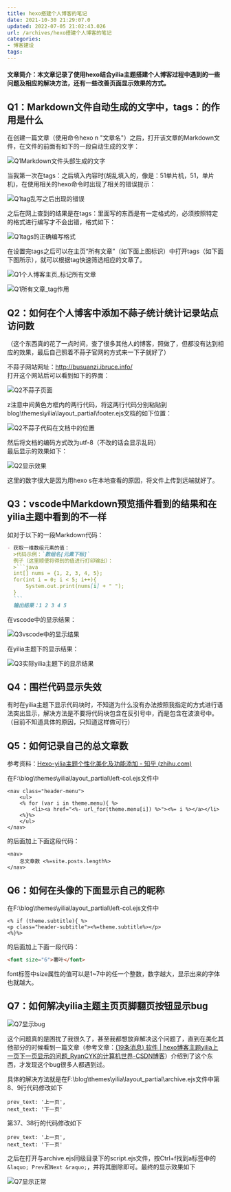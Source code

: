 ```yaml
---
title: hexo搭建个人博客的笔记
date: 2021-10-30 21:29:07.0
updated: 2022-07-05 21:02:43.026
url: /archives/hexo搭建个人博客的笔记
categories: 
- 博客建设
tags: 
---
```



#### 文章简介：本文章记录了使用hexo结合yilia主题搭建个人博客过程中遇到的一些问题及相应的解决方法，还有一些改善页面显示效果的方式。

<!--more-->

## Q1：Markdown文件自动生成的文字中，tags：的作用是什么
在创建一篇文章（使用命令hexo n "文章名"）之后，打开该文章的Markdown文件，在文件的前面有如下的一段自动生成的文字：

![Q1Markdown文件头部生成的文字](http://img.shuyepl.com/202207052055096.png)

当我第一次在tags：之后填入内容时(胡乱填入的，像是：51单片机，51，单片机)，在使用相关的hexo命令时出现了相关的错误提示：

![Q1tag乱写之后出现的错误](http://img.shuyepl.com/202207052055432.png)

之后在网上查到的结果是在tags：里面写的东西是有一定格式的，必须按照特定的格式进行编写才不会出错，格式如下：

![Q1tags的正确编写格式](http://img.shuyepl.com/202207052056324.png)


在设置完tags之后可以在主页“所有文章”（如下面上图标识）中打开tags（如下面下图所示），就可以根据tag快速筛选相应的文章了。

![Q1个人博客主页_标记所有文章](http://img.shuyepl.com/202207052057062.png)

![Q1所有文章_tag作用](http://img.shuyepl.com/202207052057045.png)


## Q2：如何在个人博客中添加不蒜子统计统计记录站点访问数

（这个东西真的花了一点时间，查了很多其他人的博客，照做了，但都没有达到相应的效果，最后自己照着不蒜子官网的方式来一下子就好了）  

不蒜子网站网址：http://busuanzi.ibruce.info/  
打开这个网站后可以看到如下的界面：  

![Q2不蒜子页面](http://img.shuyepl.com/202207052057178.png)

z注意中间黄色方框内的两行代码，将这两行代码分别粘贴到blog\themes\yilia\layout\_partial\footer.ejs文档的如下位置：

![Q2不蒜子代码在文档中的位置](http://img.shuyepl.com/202207052058890.png)

然后将文档的编码方式改为utf-8（不改的话会显示乱码）  
最后显示的效果如下：

![Q2显示效果](http://img.shuyepl.com/202207052058596.png)

这里的数字很大是因为用hexo s在本地查看的原因，将文件上传到远端就好了。

## Q3：vscode中Markdown预览插件看到的结果和在yilia主题中看到的不一样

如对于以下的一段Markdown代码：

~~~markdown
- 获取一维数组元素的值：  
  >代码示例：`数组名[元素下标]`   
  例子（这里顺便将得到的值进行打印输出）：   
  >```java  
  int[] nums = {1, 2, 3, 4, 5};  
  for(int i = 0; i < 5; i++){  
      System.out.print(nums[i] + " ");  
  }  
  ```  
  输出结果：1 2 3 4 5 
~~~

在vscode中的显示结果：

![Q3vscode中的显示结果](http://img.shuyepl.com/202207052058572.png)


在yilia主题下的显示结果：

![Q3实际yilia主题下的显示结果](http://img.shuyepl.com/202207052059107.png)


## Q4：围栏代码显示失效

有时在yilia主题下显示代码块时，不知道为什么没有办法按照我指定的方式进行语法突出显示，解决方法是不要将代码块包含在反引号中，而是包含在波浪号中。（目前不知道具体的原因，只知道这样做可行）

## Q5：如何记录自己的总文章数

参考资料：[Hexo-yilia主题个性化美化及功能添加 - 知乎 (zhihu.com)](https://zhuanlan.zhihu.com/p/108918133)

在F:\blog\themes\yilia\layout\_partial\left-col.ejs文件中

~~~ejs
<nav class="header-menu">
	<ul>
	<% for (var i in theme.menu){ %>
		<li><a href="<%- url_for(theme.menu[i]) %>"><%= i %></a></li>
	<%}%>
	</ul>
</nav>
~~~

的后面加上下面这段代码：

~~~ejs
<nav>
    总文章数 <%=site.posts.length%>
</nav>
~~~

## Q6：如何在头像的下面显示自己的昵称

在F:\blog\themes\yilia\layout\_partial\left-col.ejs文件中

~~~ejs
<% if (theme.subtitle){ %>
<p class="header-subtitle"><%=theme.subtitle%></p>
<%}%>
~~~

的后面加上下面一段代码：

~~~html
<font size="6">薯叶</font>
~~~

font标签中size属性的值可以是1~7中的任一个整数，数字越大，显示出来的字体也就越大。

## Q7：如何解决yilia主题主页页脚翻页按钮显示bug

![Q7显示bug](http://img.shuyepl.com/202207052059121.png)

这个问题真的是困扰了我很久了，甚至我都想放弃解决这个问题了，直到在美化其他部分的时候看到一篇文章（参考文章：[(19条消息) 软件 | hexo博客主题yilia上一页下一页显示的问题_RyanCYK的计算机世界-CSDN博客](https://blog.csdn.net/CYK5201995/article/details/107769487)）介绍到了这个东西，才发现这个bug很多人都遇到过。

具体的解决方法就是在F:\blog\themes\yilia\layout\_partial\archive.ejs文件中第8、9行代码修改如下

~~~ejs
prev_text: '上一页',
next_text: '下一页'
~~~

第37、38行的代码修改如下

~~~ejs
prev_text: '上一页',
next_text: '下一页'
~~~

之后在打开与archive.ejs同级目录下的script.ejs文件，按Ctrl+f找到a标签中的`&laquo; Prev`和`Next &raquo;`，并将其删除即可。最终的显示效果如下

![Q7显示正常](http://img.shuyepl.com/202207052059449.png)